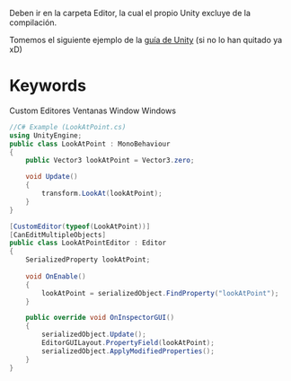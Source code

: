 Deben ir en la carpeta Editor, la cual el propio Unity excluye de la compilación.

Tomemos el siguiente ejemplo de la [guía de Unity](https://docs.unity3d.com/Manual/editor-CustomEditors.html) (si no lo han quitado ya xD)


# Keywords

Custom Editores Ventanas Window Windows

```cs 
//C# Example (LookAtPoint.cs)
using UnityEngine;
public class LookAtPoint : MonoBehaviour
{
    public Vector3 lookAtPoint = Vector3.zero;

    void Update()
    {
        transform.LookAt(lookAtPoint);
    }
}
``` 

```cs 
[CustomEditor(typeof(LookAtPoint))]
[CanEditMultipleObjects]
public class LookAtPointEditor : Editor 
{
    SerializedProperty lookAtPoint;
    
    void OnEnable()
    {
        lookAtPoint = serializedObject.FindProperty("lookAtPoint");
    }

    public override void OnInspectorGUI()
    {
        serializedObject.Update();
        EditorGUILayout.PropertyField(lookAtPoint);
        serializedObject.ApplyModifiedProperties();
    }
}
``` 

